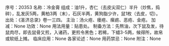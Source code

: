 序号：20353
名称：冷金膏
组成：油1升，杏仁（去皮尖双仁）半升（炒焦，捣碎），乱发灰5两，黄柏3两（末），石灰半两，黄狗脂少许，鼠1枚（去皮，切）。
出处：《圣济总录》卷一三四。
主治：汤火疮、瘘疮、瘰疬、恶疮、金疮。
加减：None
功效：None
用法用量：贴患处。
制备方法：先熬油，次下鼠及发，待鼠肉尽，即去鼠骨又煎，入诸药，更煎令黑色；若稀，下蜡3-5两，候得所，故帛或软纸上摊。
临床应用：None
各家论述：None
用药禁忌：None
附注：None
